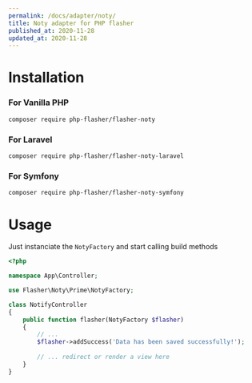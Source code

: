 ```yaml
---
permalink: /docs/adapter/noty/
title: Noty adapter for PHP flasher
published_at: 2020-11-28
updated_at: 2020-11-28
---
```


# Installation

### For Vanilla PHP 

<pre class="snippet"><code>composer require php-flasher/flasher-noty</code></pre>

### For Laravel

<pre class="snippet"><code>composer require php-flasher/flasher-noty-laravel</code></pre>

### For Symfony

<pre class="snippet"><code>composer require php-flasher/flasher-noty-symfony</code></pre>

# Usage

Just instanciate the `NotyFactory` and start calling build methods

```php
<?php

namespace App\Controller;

use Flasher\Noty\Prime\NotyFactory;

class NotifyController
{
    public function flasher(NotyFactory $flasher)
    {
        // ... 
        $flasher->addSuccess('Data has been saved successfully!');
        
        // ... redirect or render a view here
    }
}    
```